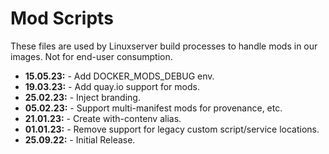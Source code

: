 # Mod Scripts

These files are used by Linuxserver build processes to handle mods in our images. Not for end-user consumption.

* **15.05.23:** - Add DOCKER_MODS_DEBUG env.
* **19.03.23:** - Add quay.io support for mods.
* **25.02.23:** - Inject branding.
* **05.02.23:** - Support multi-manifest mods for provenance, etc.
* **21.01.23:** - Create with-contenv alias.
* **01.01.23:** - Remove support for legacy custom script/service locations.
* **25.09.22:** - Initial Release.
